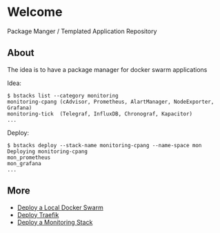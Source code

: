 # Welcome
Package Manger / Templated Application Repository

## About

The idea is to have a package manager for docker swarm applications

Idea:

```
$ bstacks list --category monitoring
monitoring-cpang (cAdvisor, Prometheus, AlartManager, NodeExporter, Grafana)
monitoring-tick  (Telegraf, InfluxDB, Chronograf, Kapacitor)
...
```

Deploy:

```
$ bstacks deploy --stack-name monitoring-cpang --name-space mon
Deploying monitoring-cpang
mon_prometheus
mon_grafana
...
```

## More

- [Deploy a Local Docker Swarm](https://github.com/bekkerstacks/docker-swarm)
- [Deploy Traefik](https://github.com/bekkerstacks/traefik)
- [Deploy a Monitoring Stack](https://github.com/bekkerstacks/docker-swarm)
